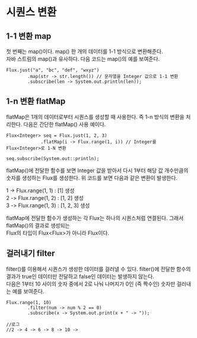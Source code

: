 # 시퀀스 변환

## 1-1 변환 map
첫 번째는 map()이다. map() 한 개의 데이터를 1-1 방식으로 변환해준다.   
자바 스트림의 map()과 유사하다. 다음 코드는 map()의 예를 보여준다.

~~~
Flux.just("a", "bc", "def", "wxyz")
        .map(str -> str.length()) // 문자열을 Integer 값으로 1-1 변환
        .subscribe(len -> System.out.println(len));
~~~

## 1-n 변환 flatMap

flatMap은 1개의 데이터로부터 시퀀스를 생성할 때 사용한다. 즉 1-n 방식의 변환을 처리한다. 다음은 간단한 flatMap() 사용 예이다.

~~~
Flux<Integer> seq = Flux.just(1, 2, 3)
             .flatMap(i -> Flux.range(1, i)) // Integer를 Flux<Integer>로 1-N 변환

seq.subscribe(System.out::println);
~~~

flatMap()에 전달한 함수를 보면 Integer 값을 받아서 다시 1부터 해당 값 개수만큼의 숫자를 생성하는 Flux를 생성한다. 위 코드를 보면 다음과 같은 변환이 발생한다.

1 -> Flux.range(1, 1) : [1] 생성  
2 -> Flux.range(1, 2) : [1, 2] 생성  
3 -> Flux.range(1, 3) : [1, 2, 3] 생성    

flatMap에 전달한 함수가 생성하는 각 Flux는 하나의 시퀀스처럼 연결된다. 그래서 flatMap()의 결과로 생성되는   
Flux의 타입이 Flux<Flux<Integer>>가 아니라 Flux<Integer>이다.


## 걸러내기 filter

filter()를 이용해서 시퀀스가 생성한 데이터를 걸러낼 수 있다. filter()에 전달한 함수의 결과가 true인 데이터만 전달하고 false인 데이터는 발생하지 않는다.  
 다음은 1부터 10 사이의 숫자 중에서 2로 나눠 나머지가 0인 (즉 짝수인) 숫자만 걸러내는 예를 보여준다.

~~~
Flux.range(1, 10)
        .filter(num -> num % 2 == 0)
        .subscribe(x -> System.out.print(x + " -> "));

//로그
//2 -> 4 -> 6 -> 8 -> 10 -> 
 
~~~
